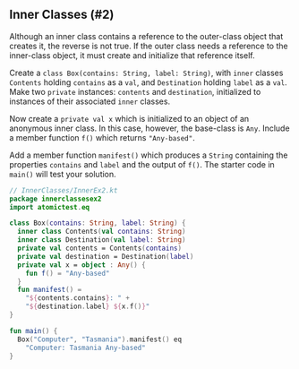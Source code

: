 ## Inner Classes (#2)

Although an inner class contains a reference to the outer-class object that
creates it, the reverse is not true. If the outer class needs a reference to
the inner-class object, it must create and initialize that reference itself.

Create a `class Box(contains: String, label: String)`, with `inner` classes
`Contents` holding `contains` as a `val`, and `Destination` holding `label` as
a `val`. Make two `private` instances: `contents` and `destination`,
initialized to instances of their associated `inner` classes.

Now create a `private val x` which is initialized to an object of an anonymous
inner class. In this case, however, the base-class is `Any`. Include a member
function `f()` which returns `"Any-based"`.

Add a member function `manifest()` which produces a `String` containing the
properties `contains` and `label` and the output of `f()`. The starter code in
`main()` will test your solution.

```kotlin
// InnerClasses/InnerEx2.kt
package innerclassesex2
import atomictest.eq

class Box(contains: String, label: String) {
  inner class Contents(val contains: String)
  inner class Destination(val label: String)
  private val contents = Contents(contains)
  private val destination = Destination(label)
  private val x = object : Any() {
    fun f() = "Any-based"
  }
  fun manifest() =
    "${contents.contains}: " +
    "${destination.label} ${x.f()}"
}

fun main() {
  Box("Computer", "Tasmania").manifest() eq
    "Computer: Tasmania Any-based"
}
```